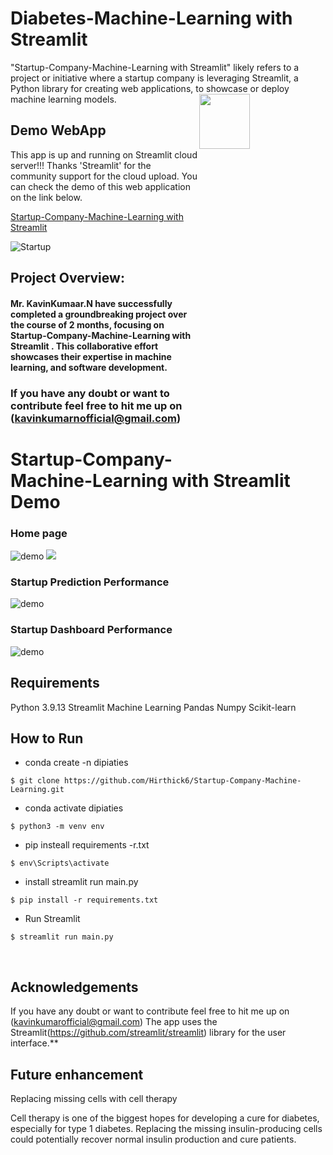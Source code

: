 # Diabetes-Machine-Learning with Streamlit 

"Startup-Company-Machine-Learning with Streamlit" likely refers to a project or initiative where a startup company is leveraging Streamlit, a Python library for creating web applications, to showcase or deploy machine learning models.
<img src="https://media2.giphy.com/media/bPrQNxMDRbf4BXeJS6/giphy.webp?cid=790b76114idzlnv4am42yexs6f12az21ujl102d5l9qv3d67&ep=v1_gifs_search&rid=giphy.webp&ct=g" height=15% width=40% align="right">     
## Demo WebApp

This app is up and running on Streamlit cloud server!!! Thanks 'Streamlit' for the community support for the cloud upload. You can check the demo of this web application on the link below.

[Startup-Company-Machine-Learning with Streamlit ](https://github.com/KavinKumar-N/Startup-Company-Machine-Learning)

![Startup]()

## Project Overview:

#### Mr. KavinKumaar.N have successfully completed a groundbreaking project over the course of 2 months, focusing on Startup-Company-Machine-Learning with Streamlit . This collaborative effort showcases their expertise in  machine learning, and software development.


###  If you have any doubt or want to contribute feel free to hit me up on (kavinkumarnofficial@gmail.com)
# Startup-Company-Machine-Learning with Streamlit Demo

### Home page

![demo](https://media.giphy.com/media/v1.Y2lkPTc5MGI3NjExeThnbDQ5cmVrYnBkcGp2dHZkdWQybjFpOXVjNHduaGR2dnRnYjRjMyZlcD12MV9pbnRlcm5hbF9naWZfYnlfaWQmY3Q9Zw/BuiWalMAqdDgv7IYBK/giphy.gif
)
<img src="https://github.com/Btech-IT-NPR-College/Startup-Project?tab=readme-ov-file/aaa.png">
### Startup Prediction Performance

![demo](https://media.giphy.com/media/v1.Y2lkPTc5MGI3NjExZzd4Mmd3dXQ1cm9rM2lzemx5ajBzcmF3dDU0dDBjcTFpbXU5bDcwaCZlcD12MV9pbnRlcm5hbF9naWZfYnlfaWQmY3Q9Zw/qLnwPvnST1VznZyhb8/giphy.gif)

### Startup Dashboard Performance 

![demo](
https://media.giphy.com/media/v1.Y2lkPTc5MGI3NjExZmRjbWJ0ZWJnb2R2MWl5cWpkeWVpdnJjdW80a2N6d3M4dDdxNWc3aCZlcD12MV9pbnRlcm5hbF9naWZfYnlfaWQmY3Q9Zw/SsrxpmCAbUPDzrM236/giphy.gif)

## Requirements
Python 3.9.13
Streamlit
Machine Learning
Pandas
Numpy
Scikit-learn

## How to Run
* conda create -n dipiaties
```
$ git clone https://github.com/Hirthick6/Startup-Company-Machine-Learning.git
```
* conda activate dipiaties

```
$ python3 -m venv env
```
* pip insteall requirements -r.txt

```
$ env\Scripts\activate
```
* install streamlit run main.py

```
$ pip install -r requirements.txt
```
* Run Streamlit

```
$ streamlit run main.py
```
</br>


## Acknowledgements
If you have any doubt or want to contribute feel free to hit me up on (kavinkumarofficial@gmail.com)
The app uses the Streamlit(<https://github.com/streamlit/streamlit>) library for the user interface.**


## Future enhancement

Replacing missing cells with cell therapy

Cell therapy is one of the biggest hopes for developing a cure for diabetes, especially for type 1 diabetes. Replacing the missing insulin-producing cells could potentially recover normal insulin production and cure patients.
